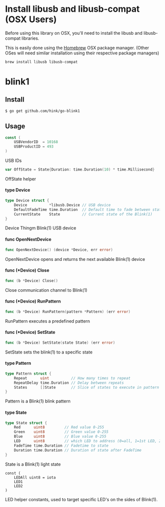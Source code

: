# Install libusb and libusb-compat (OSX Users)

Before using this library on OSX, you'll need to install the libusb and libusb-compat libraries.

This is easily done using the [Homebrew](http://brew.sh/) OSX package manager.
(Other OSes will need similar installation using their respective package managers)

```bash
brew install libusb libusb-compat
```

# blink1

## Install
```bash
$ go get github.com/hink/go-blink1
```


## Usage

```go
const (
	USBVendorID  = 10168
	USBProductID = 493
)
```
USB IDs

```go
var OffState = State{Duration: time.Duration(10) * time.Millisecond}
```
OffState helper

#### type Device

```go
type Device struct {
	Device          *libusb.Device // USB device
	DefaultFadeTime time.Duration  // Default time to fade between states
	CurrentState    State          // Current state of the Blink(1)
}
```

Device Thingm Blink(1) USB device

#### func  OpenNextDevice

```go
func OpenNextDevice() (device *Device, err error)
```
OpenNextDevice opens and returns the next available Blink(1) device

#### func (*Device) Close

```go
func (b *Device) Close()
```
Close communication channel to Blink(1)

#### func (*Device) RunPattern

```go
func (b *Device) RunPattern(pattern *Pattern) (err error)
```
RunPattern executes a predefined pattern

#### func (*Device) SetState

```go
func (b *Device) SetState(state State) (err error)
```
SetState sets the blink(1) to a specific state

#### type Pattern

```go
type Pattern struct {
	Repeat      uint          // How many times to repeat
	RepeatDelay time.Duration // Delay between repeats
	States      []State       // Slice of states to execute in pattern
}
```

Pattern is a Blink(1) blink pattern

#### type State

```go
type State struct {
	Red      uint8         // Red value 0-255
	Green    uint8         // Green value 0-255
	Blue     uint8         // Blue value 0-255
	LED      uint8         // which LED to address (0=all, 1=1st LED, 2=2nd LED)
	FadeTime time.Duration // Fadetime to state
	Duration time.Duration // Duration of state after FadeTime
}
```

State is a Blink(1) light state

```
const (
	LEDAll uint8 = iota
	LED1
	LED2
)
```
LED helper constants, used to target specific LED's on the sides of Blink(1).
